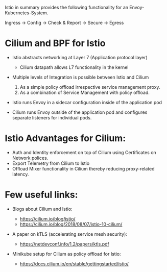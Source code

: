 Istio in summary provides the following functionality for an Envoy-Kubernetes-System.

Ingress -> Config -> Check & Report -> Secure -> Egress

# Cilium and BPF for Istio

* Istio abstracts networking at Layer 7 (Application protocol layer)
   - Cilium datapath allows L7 functionality in the kernel
* Multiple levels of Integration is possible between Istio and Cilium
  1. As a simple policy offload irrespective service management proxy.
  2. As a combination of Service Management with policy offload.

* Istio runs Envoy in a sidecar configuration inside of the application pod
* Cilium runs Envoy outside of the application pod and configures separate listeners for individual pods.

# Istio Advantages for Cilium:

* Auth and Identity enforcement on top of Cilium using Certificates on Network polices.
* Export Telemetry from Cilium to Istio
* Offload Mixer functionality in Cilium thereby reducing proxy-related latency.

# Few useful links:

* Blogs about Cilium and Istio: 
  - https://cilium.io/blog/istio/
  - https://cilium.io/blog/2018/08/07/istio-10-cilium/

* A paper on kTLS  (accelerating service mesh security): 
  - https://netdevconf.info/1.2/papers/ktls.pdf
    
* Minikube setup for Cilium as policy offload for Istio:
  - https://docs.cilium.io/en/stable/gettingstarted/istio/

